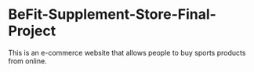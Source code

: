 # BeFit-Supplement-Store-Final-Project
This is an e-commerce website that allows people to buy sports products from online.
